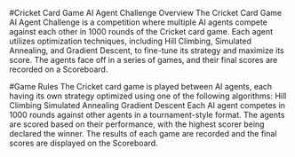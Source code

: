 #Cricket Card Game AI Agent Challenge
Overview
The Cricket Card Game AI Agent Challenge is a competition where multiple AI agents compete against each other in 1000 rounds of the Cricket card game. Each agent utilizes optimization techniques, including Hill Climbing, Simulated Annealing, and Gradient Descent, to fine-tune its strategy and maximize its score. The agents face off in a series of games, and their final scores are recorded on a Scoreboard.

#Game Rules
The Cricket card game is played between AI agents, each having its own strategy optimized using one of the following algorithms:
Hill Climbing
Simulated Annealing
Gradient Descent
Each AI agent competes in 1000 rounds against other agents in a tournament-style format.
The agents are scored based on their performance, with the highest scorer being declared the winner.
The results of each game are recorded and the final scores are displayed on the Scoreboard.
